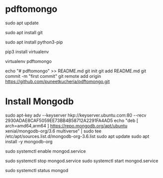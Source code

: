 # pdftomongo

sudo apt update

sudo apt install git

sudo apt install python3-pip

pip3 install virtualenv

virtualenv pdftomongo

echo "# pdftomongo" >> README.md
git init
git add README.md
git commit -m "first commit"
git remote add origin https://github.com/puneetkucheria/pdftomongo.git

# Install Mongodb
sudo apt-key adv --keyserver hkp://keyserver.ubuntu.com:80 --recv 2930ADAE8CAF5059EE73BB4B58712A2291FA4AD5
echo "deb [ arch=amd64,arm64 ] https://repo.mongodb.org/apt/ubuntu xenial/mongodb-org/3.6 multiverse" | sudo tee /etc/apt/sources.list.d/mongodb-org-3.6.list
sudo apt update
sudo apt install -y mongodb-org

sudo systemctl enable mongod.service

sudo systemctl stop mongod.service
sudo systemctl start mongod.service

sudo systemctl status mongod
